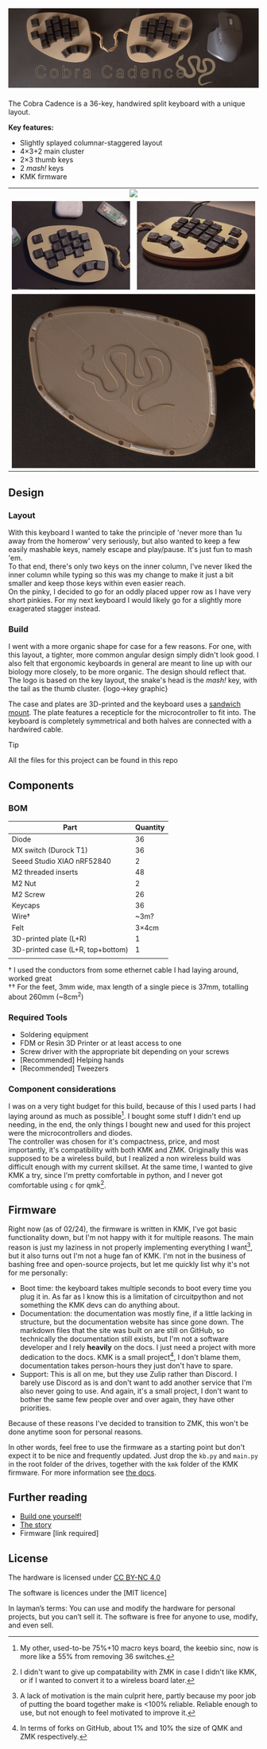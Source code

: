 ![Cobra Cadence Banner](media/banner.jpg)
---
The Cobra Cadence is a 36-key, handwired split keyboard with a unique layout.

**Key features:**  
- Slightly splayed columnar-staggered layout
- 4×3+2 main cluster
- 2×3 thumb keys
- 2 _mash!_ keys
- KMK firmware

<table align="center">
  <tr>
    <td colspan="2" align="center"><img src="media/cc_showcase1.jpg" width="100%"></td>
  </tr>
  <tr>
    <td><img src="media/cc_showcase2.jpg" width="100%"></td>
    <td><img src="media/cc_showcase3.jpg" width="100%"></td>
  </tr>
  <tr>
    <td colspan="2" align="center"><img src="media/cc_showcase4.jpg" width="100%"></td>
  </tr>
</table>

## Design
### Layout
With this keyboard I wanted to take the principle of 'never more than 1u away from the homerow' very seriously, but also wanted to keep a few easily mashable keys, namely escape and play/pause. It's just fun to mash 'em.  
To that end, there's only two keys on the inner column, I've never liked the inner column while typing so this was my change to make it just a bit smaller and keep those keys within even easier reach.  
On the pinky, I decided to go for an oddly placed upper row as I have very short pinkies. For my next keyboard I would likely go for a slightly more exagerated stagger instead.  

### Build
I went with a more organic shape for case for a few reasons. For one, with this layout, a tighter, more common angular design simply didn't look good. I also felt that ergonomic keyboards in general are meant to line up with our biology more closely, to be more organic. The design should reflect that.  
The logo is based on the key layout, the snake's head is the _mash!_ key, with the tail as the thumb cluster.
{logo->key graphic}

The case and plates are 3D-printed and the keyboard uses a [sandwich mount](https://www.keyboard.university/200-courses/keyboard-mounting-styles-4lpp7). The plate features a recepticle for the microcontroller to fit into. The keyboard is completely symmetrical and both halves are connected with a hardwired cable.

> [!TIP]
> All the files for this project can be found in this repo

## Components
### BOM

| Part                              | Quantity |
| --------------------------------- | -------- |
| Diode                             | 36       |
| MX switch (Durock T1)             | 36       |
| Seeed Studio XIAO nRF52840        | 2        |
| M2 threaded inserts               | 48       |
| M2 Nut                            | 2        |
| M2 Screw                          | 26       |
| Keycaps                           | 36       |
| Wire†                             | ~3m?     |
| Felt                              | 3×4cm    |
| 3D-printed plate (L+R)            | 1        |
| 3D-printed case (L+R, top+bottom) | 1        |
|                                   |          |

<!-- to do: add lengths to threaded inserts and screws-->
† I used the conductors from some ethernet cable I had laying around, worked great  
†† For the feet, 3mm wide, max length of a single piece is 37mm, totalling about 260mm (~8cm<sup>2</sup>)  

### Required Tools
- Soldering equipment
- FDM or Resin 3D Printer or at least access to one  
- Screw driver with the appropriate bit depending on your screws
- \[Recommended] Helping hands
- \[Recommended] Tweezers

### Component considerations
I was on a very tight budget for this build, because of this I used parts I had laying around as much as possible[^1]. I bought some stuff I didn't end up needing, in the end, the only things I bought new and used for this project were the microcontrollers and diodes.  
The controller was chosen for it's compactness, price, and most importantly, it's compatibility with both KMK and ZMK. Originally this was supposed to be a wireless build, but I realized a non wireless build was difficult enough with my current skillset. At the same time, I wanted to give KMK a try, since I'm pretty comfortable in python, and I never got comfortable using `c` for qmk[^2].

## Firmware
Right now (as of 02/24), the firmware is written in KMK, I've got basic functionality down, but I'm not happy with it for multiple reasons. The main reason is just my laziness in not properly implementing everything I want[^3], but it also turns out I'm not a huge fan of KMK. I'm not in the business of bashing free and open-source projects, but let me quickly list why it's not for me personally:  
- Boot time: the keyboard takes multiple seconds to boot every time you plug it in. As far as I know this is a limitation of circuitpython and not something the KMK devs can do anything about. 
- Documentation: the documentation was mostly fine, if a little lacking in structure, but the documentation website has since gone down. The markdown files that the site was built on are still on GitHub, so technically the documentation still exists, but I'm not a software developer and I rely **heavily** on the docs. I just need a project with more dedication to the docs. KMK is a small project[^4], I don't blame them, documentation takes person-hours they just don't have to spare.  
- Support: This is all on me, but they use Zulip rather than Discord. I barely use Discord as is and don't want to add another service that I'm also never going to use. And again, it's a small project, I don't want to bother the same few people over and over again, they have other priorities.

Because of these reasons I've decided to transition to ZMK, this won't be done anytime soon for personal reasons.  

In other words, feel free to use the firmware as a starting point but don't expect it to be nice and frequently updated. Just drop the `kb.py` and `main.py` in the root folder of the drives, together with the `kmk` folder of the KMK firmware. For more information see [the docs](https://github.com/KMKfw/kmk_firmware/blob/main/docs/en/Getting_Started.md).

## Further reading
- [Build one yourself!](build_guide)  
- [The story](story)
- Firmware \[link required]

## License
<p xmlns:cc="http://creativecommons.org/ns#" >The hardware is licensed under <a href="https://creativecommons.org/licenses/by-nc/4.0/?ref=chooser-v1" target="_blank" rel="license noopener noreferrer" style="display:inline-block;">CC BY-NC 4.0<img style="height:22px!important;margin-left:3px;vertical-align:text-bottom;" src="https://mirrors.creativecommons.org/presskit/icons/cc.svg?ref=chooser-v1" alt=""><img style="height:22px!important;margin-left:3px;vertical-align:text-bottom;" src="https://mirrors.creativecommons.org/presskit/icons/by.svg?ref=chooser-v1" alt=""><img style="height:22px!important;margin-left:3px;vertical-align:text-bottom;" src="https://mirrors.creativecommons.org/presskit/icons/nc.svg?ref=chooser-v1" alt=""></a></p>
The software is licences under the [MIT licence]  <!-- TODO!-->  

In layman’s terms: You can use and modify the hardware for personal projects, but you can’t sell it. The software is free for anyone to use, modify, and even sell.


<!-- 
- reddit post: summary and pictures
- blog post on website: longer write-up, including a detailed explanation of stuff so it can be replicated
- github page: more firmware, 3d files etc
- BOM
- assembly guide
- firmware
- license (hardware and software)
- marketing?
- credit & attribution (zmk, kmk etc)
- all project files
-->



[^1]: My other, used-to-be 75%+10 macro keys board, the keebio sinc, now is more like a 55% from removing 36 switches.  
[^2]: I didn't want to give up compatability with ZMK in case I didn't like KMK, or if I wanted to convert it to a wireless board later.  
[^3]: A lack of motivation is the main culprit here, partly because my poor job of putting the board together make is <100% reliable. Reliable enough to use, but not enough to feel motivated to improve it.  
[^4]: In terms of forks on GitHub, about 1% and 10% the size of QMK and ZMK respectively.  